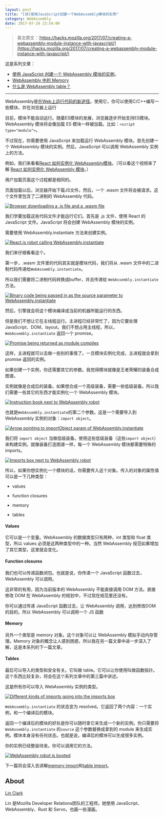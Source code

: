 ```yaml
---
layout: post
title: "[译]使用JavaScript创建一个WebAssembly模块的实例"
category: WebAssembly
date: 2017-07-20 23:54:00
---
```


> 英文原文：[https://hacks.mozilla.org/2017/07/creating-a-webassembly-module-instance-with-javascript/](https://hacks.mozilla.org/2017/07/creating-a-webassembly-module-instance-with-javascript/)

这是系列文章：

* [使用 JavaScript 创建一个 WebAssembly 模块的实例](https://fanmingfei.com/posts/WebAssembly_Instance.html)。
* [WebAssembly 中的 Memory](https://fanmingfei.com/posts/WebAssembly_Memory.html)
* [什么是 WebAssembly table？](https://fanmingfei.com/posts/WebAssembly_Table.html)

***

WebAssembly是[在Web上运行代码的新途径](https://www.w3ctech.com/topics/3)。使用它，你可以使用C/C++编写一些模块，并在浏览器上运行

目前，模块不能自动运行。随着ES模块的发展，浏览器逐步开始支持ES模块。WebAssembly 模块将会像加载 ES 模块一样被加载。比如：`<script type="module">`。

不过现在，你需要使用 JavaScript 来加载运行 WebAssembly 模块。首先创建一个 WebAssembly 模块的实例。然后，JavaScript 可以调用 WebAssembly 实例上的方法。

例如，我们来看看[React 如何实例化 WebAssembly模块](https://www.youtube.com/watch?v=3GHJ4cbxsVQ)。（可以看这个视频来了解 [React 如何实例化 WebAssembly 模块](https://www.youtube.com/watch?v=3GHJ4cbxsVQ)。）

用户加载页面这个过程都是相同的。

页面加载以后，浏览器开始下载JS文件。然后，一个 .wasm 文件将会被请求。这个文件里包含了二进制的 WebAssembly 代码。

[![Browser downloading a .js file and a .wasm file](http://p0.qhimg.com/t01a67073d8f8c946a6.png)](https://2r4s9p1yi1fa2jd7j43zph8r-wpengine.netdna-ssl.com/files/2017/07/1-1.png)

我们学要加载这些代码文件才能运行它们。首先是 .js 文件，使用 React 的 JavaScript 文件。JavaScript 将会创建 WebAssembly 模块的实例。

需要使用 WebAssembly.instantiate 方法来创建实例。

[![React.js robot calling WebAssembly.instantiate](http://p0.qhimg.com/t01c1a5587e598b5695.png)](https://2r4s9p1yi1fa2jd7j43zph8r-wpengine.netdna-ssl.com/files/2017/07/1-2.png)

我们来仔细看看这个。

第一步，.wasm 文件里的代码其实就是模块代码，我们将从 .wasm 文件中的二进制代码传递给`WebAssembly.instantiate`。

所以我们需要将二进制代码转换成buffer，并且传递给 `WebAssembly.instantiate` 方法。

[![Binary code being passed in as the source parameter to WebAssembly.instantiate](http://p0.qhimg.com/t0106d299c60399d146.png)](https://2r4s9p1yi1fa2jd7j43zph8r-wpengine.netdna-ssl.com/files/2017/07/1-03.png)

然后，引擎就会将这个模块编译成当前的机器所能运行的东西。

但是我们不想让它在主线程运行。主进程已经非常忙了，因为它要处理 JavaScript、DOM、layout。我们不想占用主线程，所以，`WebAssembly.instantiate` 返回一个 promise。

[![Promise being returned as module compiles](http://p0.qhimg.com/t01d2e826b45bfd1e69.png)](https://2r4s9p1yi1fa2jd7j43zph8r-wpengine.netdna-ssl.com/files/2017/07/1-04.png)

这样，主进程就可以去做一些别的事情了。一旦模块实例化完成，主进程就会拿到 promise 返回的实例。

如果创建一个实例，你还需要其它的参数。我觉得模块就像是王者荣耀的装备合成图谱。

实例就像是合成后的装备。如果想合成一个高级装备，需要一些低级装备。所以我们需要一些其它的东西才能实例化一个 WebAssembly 模块。

[![Instruction book next to WebAssembly robot](http://p0.qhimg.com/t014976edecffd9caba.png)](https://2r4s9p1yi1fa2jd7j43zph8r-wpengine.netdna-ssl.com/files/2017/07/1-05.png)

也就是`WebAssembly.instantiate`的第二个参数。这是一个需要导入到 WebAssembly 实例的对象：`import object`。

[![Arrow pointing to importObject param of WebAssembly.instantiate](http://p0.qhimg.com/t01f1c91fb7bc40e195.png)](https://2r4s9p1yi1fa2jd7j43zph8r-wpengine.netdna-ssl.com/files/2017/07/1-06.png)

我们将 `import object` 当做低级装备。使用这些低级装备（这些`import object`）来构建实例。就像装备打造图谱一样，每一个 WebAssembly 模块都需要特殊的 imports。

[![Imports box next to WebAssembly robot](http://p0.qhimg.com/t01505d1d3b87f495f5.png)](https://2r4s9p1yi1fa2jd7j43zph8r-wpengine.netdna-ssl.com/files/2017/07/1-07.png)

所以，如果你想实例化一个模块的话，你需要传入这个对象。传入的对象的属性值可以是一下几种类型：

*   values

*   function closures

*   memory

*   tables

#### Values

它可以是一个变量。WebAssembly 的数据类型只有两种，int 类型和 float 类型，所以 values 必须是这两种类型中的一种。当然 WebAssembly 规范如果增加了其它类型，这里就会变化。

#### Function closures

我们也可以传递函数闭包。也就是说，你传递一个 JavaScript 函数过去，WebAssembly 可以调用。

这非常的有用，因为当前版本的 WebAssembly 不能直接调用 DOM 方法。直接修改 DOM 在 WebAssembly 的规划中，不过现在规范里还没有。

你可以通过传递 JavaScript 函数过去，让 WebAssembly 调用，达到修改DOM的目的。所以 WebAssembly 可以调用一个 JS 函数

#### Memory

另外一个类型是 memory 对象。这个对象可以让 WebAssembly 模拟手动内存管理。Memory 对象的概念让人感到困惑，所以我在另一篇文章中进一步深入了解，这是本系列的下一篇文章。

#### Tables

最后可以导入的类型和安全有关。它叫做 table。它可以让你使用叫做函数指针。这个东西比较复杂，将会在这个系列文章中的第三篇中讲述。

这是所有你可以导入 WebAssembly 实例的类型。

[![Different kinds of imports going into the imports box](http://p0.qhimg.com/t017e575195fca9809a.png)](https://2r4s9p1yi1fa2jd7j43zph8r-wpengine.netdna-ssl.com/files/2017/07/1-08.png)

`WebAssembly.instantiate` 的状态变为 resolved。它返回了两个内容：一个实例，和一个编译后的模块。

返回一个编译后的模块的好处是你可以随时拿它来生成一个新的实例。你只需要将 `WebAssembly.instantiate` 的`source` 这个参数替换成拿到的 module 来生成实例。模块本身没有任何状态。也就是说，编译后的模块可以生成很多实例。

你的实例已经整装待发。你可以调用它的方法。

[![WebAssembly robot is booted](http://p0.qhimg.com/t01fa40a366ec5b1515.png)](https://2r4s9p1yi1fa2jd7j43zph8r-wpengine.netdna-ssl.com/files/2017/07/1-09.png)

下一篇将会深入去讲解[memory import](https://hacks.mozilla.org/2017/07/memory-in-webassembly-and-why-its-safer-than-you-think/)和[table import](https://fanmingfei.com/posts/WebAssembly_Memory.html)。

## About

[Lin Clark](http://code-cartoons.com)

Lin 是Mozilla Developer Relations团队的工程师。她使用 JavaScript、WebAssembly、Rust 和 Servo，也画一些漫画。